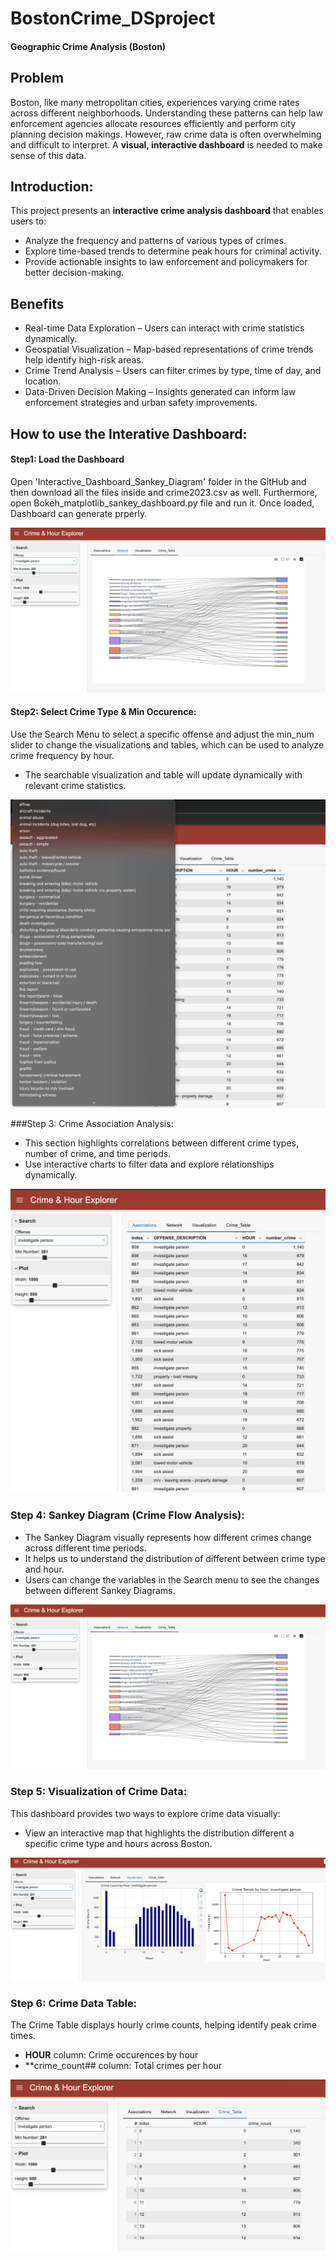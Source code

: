 # BostonCrime_DSproject
#### Geographic Crime Analysis (Boston)

## Problem  
Boston, like many metropolitan cities, experiences varying crime rates across different neighborhoods. Understanding these patterns can help law enforcement agencies allocate resources efficiently and perform city planning decision makings. However, raw crime data is often overwhelming and difficult to interpret. A **visual, interactive dashboard** is needed to make sense of this data.
## Introduction:  
This project presents an **interactive crime analysis dashboard** that enables users to:
- Analyze the frequency and patterns of various types of crimes.
- Explore time-based trends to determine peak hours for criminal activity.
- Provide actionable insights to law enforcement and policymakers for better decision-making.

## Benefits  
 - Real-time Data Exploration – Users can interact with crime statistics dynamically.  
 - Geospatial Visualization – Map-based representations of crime trends help identify high-risk areas.  
 - Crime Trend Analysis – Users can filter crimes by type, time of day, and location.  
 - Data-Driven Decision Making – Insights generated can inform law enforcement strategies and urban safety improvements.

## How to use the Interative Dashboard:
#### Step1: Load the Dashboard
Open 'Interactive_Dashboard_Sankey_Diagram' folder in the GitHub and then download all the files inside and crime2023.csv as well. Furthermore, open Bokeh_matplotlib_sankey_dashboard.py file and run it. Once loaded, Dashboard can generate prperly.

![Dashboard Preview](https://github.com/KaiyangWeng/BostonCrime_DSproject/blob/main/plots/Interactive_dashboard.png)

#### Step2: Select Crime Type & Min Occurence:
Use the Search Menu to select a specific offense and adjust the min_num slider to change the visualizations and tables, which can be used to analyze crime frequency by hour.
 - The searchable visualization and table will update dynamically with relevant crime statistics.

 ![Dashboard Preview](https://github.com/KaiyangWeng/BostonCrime_DSproject/blob/main/plots/offense_select.png)
 
###Step 3: Crime Association Analysis:
 - This section highlights correlations between different crime types, number of crime, and time periods.
 - Use interactive charts to filter data and explore relationships dynamically.

![Dashboard Preview](https://github.com/KaiyangWeng/BostonCrime_DSproject/blob/main/plots/Associations.png)

### Step 4: Sankey Diagram (Crime Flow Analysis):
 - The Sankey Diagram visually represents how different crimes change across different time periods.
 - It helps us to understand the distribution of different between crime type and hour.
 - Users can change the variables in the Search menu to see the changes between different Sankey Diagrams.

![Dashboard Preview](https://github.com/KaiyangWeng/BostonCrime_DSproject/blob/main/plots/Interactive_dashboard.png)

### Step 5: Visualization of Crime Data:
This dashboard provides two ways to explore crime data visually: 
 - View an interactive map that highlights the distribution different a specific crime type and hours across Boston.

![Dashboard Preview](https://github.com/KaiyangWeng/BostonCrime_DSproject/blob/main/plots/visualization.png)

### Step 6: Crime Data Table:
The Crime Table displays hourly crime counts, helping identify peak crime times. 
 - **HOUR** column: Crime occurences by hour
 - **crime_count## column: Total crimes per hour

![Dashboard Preview](https://github.com/KaiyangWeng/BostonCrime_DSproject/blob/main/plots/crime_table.png)
